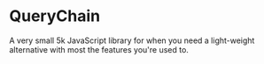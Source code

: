 # QueryChain
A very small 5k JavaScript library for when you need a light-weight alternative with most the features you're used to.

